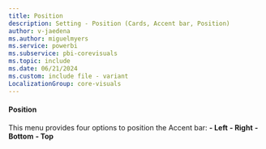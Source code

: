 ```yaml
---
title: Position
description: Setting - Position (Cards, Accent bar, Position)
author: v-jaedena
ms.author: miguelmyers
ms.service: powerbi
ms.subservice: pbi-corevisuals
ms.topic: include
ms.date: 06/21/2024
ms.custom: include file - variant
LocalizationGroup: core-visuals
---
```

#### Position

This menu provides four options to position the Accent bar:
**- Left**
**- Right**
**- Bottom**
**- Top**
